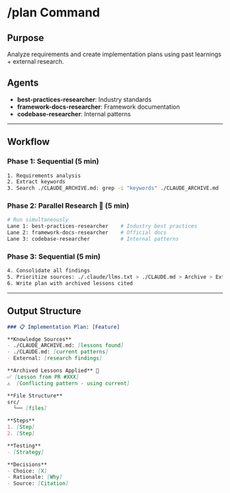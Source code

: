 # /plan Command

## Purpose
Analyze requirements and create implementation plans using past learnings + external research.

## Agents
- **best-practices-researcher**: Industry standards
- **framework-docs-researcher**: Framework documentation
- **codebase-researcher**: Internal patterns

---

## Workflow

### Phase 1: Sequential (5 min)
```bash
1. Requirements analysis
2. Extract keywords
3. Search ./CLAUDE_ARCHIVE.md: grep -i "keywords" ./CLAUDE_ARCHIVE.md
```

### Phase 2: Parallel Research 🔀 (5 min)
```bash
# Run simultaneously
Lane 1: best-practices-researcher    # Industry best practices
Lane 2: framework-docs-researcher    # Official docs
Lane 3: codebase-researcher          # Internal patterns
```

### Phase 3: Sequential (5 min)
```bash
4. Consolidate all findings
5. Prioritize sources: ./.claude/llms.txt > ./CLAUDE.md > Archive > External
6. Write plan with archived lessons cited
```

---

## Output Structure

```markdown
### 📋 Implementation Plan: [Feature]

**Knowledge Sources**
- ./CLAUDE_ARCHIVE.md: [lessons found]
- ./CLAUDE.md: [current patterns]
- External: [research findings]

**Archived Lessons Applied** 🎯
✅ [Lesson from PR #XXX]
⚠️  [Conflicting pattern - using current]

**File Structure**
src/
  └── [files]

**Steps**
1. [Step]
2. [Step]

**Testing**
- [Strategy]

**Decisions**
- Choice: [X]
- Rationale: [Why]
- Source: [Citation]
```